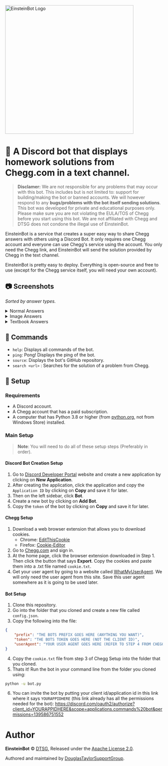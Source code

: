<img src="https://github.com/DouglasTaylorSupportGroup/EinsteinBot/blob/master/banner.png" alt="EinsteinBot Logo" width="410" />

# 🤖 A Discord bot that displays homework solutions from Chegg.com in a text channel.

> **Disclamer:**  We are not responsible for any problems that may occur with this bot. This includes but is not limited to: support for building/making the bot or banned accounts. We will however respond to any **bugs/problems with the bot itself sending solutions**. This bot was developed for private and educational purposes only. Please make sure you are not violating the EULA/TOS of Chegg before you start using this bot. We are not affiliated with Chegg and DTSG does not condone the illegal use of EinsteinBot.

EinsteinBot is a service that creates a super easy way to share Chegg answers with others using a Discord Bot. It only requires one Chegg account and everyone can use Chegg's service using the account. You only need the Chegg link, and EinsteinBot will send the solution provided by Chegg in the text channel.

EinsteinBot is pretty easy to deploy. Everything is open-source and free to use (except for the Chegg service itself, you will need your own account).

## 📷 Screenshots

*Sorted by answer types.*

<details>
    <summary>Normal Answers</summary>
    <ul>
        <li><b>Discord shows:</b></li>
        <img src="https://cdn.hayasaka.moe/r7w3se5dfby3.jpg" />
        <li><b>Chegg Website shows:</b></li>
        <img src="https://cdn.hayasaka.moe/myg98bxpoj2f.jpg" />
    </ul>
</details>
<details>
    <summary>Image Answers</summary>
    <ul>
        <li><b>Discord shows:</b></li>
        <img src="https://cdn.hayasaka.moe/itvggxqrvsec.jpg" />
        <li><b>Chegg Website shows:</b></li>
        <img src="https://cdn.hayasaka.moe/wm04ov6siys8.jpg" />
    </ul>
</details>
<details>
    <summary>Textbook Answers</summary>
    <ul>
        <li><b>Discord shows:</b></li>
        <img src="https://cdn.hayasaka.moe/oi1yfwiyj1ys.jpg" />
        <li><b>Chegg Website shows:</b></li>
        <img src="https://cdn.hayasaka.moe/n68m1x2lqioc.jpg" />
    </ul>
</details>

## 📝 Commands

- `help`: Displays all commands of the bot.
- `ping`: Pong! Displays the ping of the bot.
- `source`: Displays the bot's GitHub repository.
- `search <url>` : Searches for the solution of a problem from Chegg.

## 🔨 Setup

### Requirements

- A Discord account.
- A Chegg account that has a paid subscription.
- A computer that has Python 3.8 or higher (from [python.org](https://www.python.org/), not from Windows Store) installed.

### Main Setup

> **Note**: You will need to do all of these setup steps (Preferably in order).

#### Discord Bot Creation Setup

1. Go to [Discord Developer Portal](https://discord.com/developers/applications/) website and create a new application by clicking on **New Application**.
2. After creating the application, click the application and copy the `Application ID` by clicking on **Copy** and save it for later.
2. Then on the left sidebar, click **Bot**.
3. Create a new bot by clicking on **Add Bot**.
4. Copy the `token` of the bot by clicking on **Copy** and save it for later.

#### Chegg Setup

1. Download a web browser extension that allows you to download cookies.
    - Chrome: [EditThisCookie](https://chrome.google.com/webstore/detail/editthiscookie/fngmhnnpilhplaeedifhccceomclgfbg)
    - Firefox: [Cookie-Editor](https://addons.mozilla.org/en-US/firefox/addon/cookie-editor/)
2. Go to [Chegg.com](https://www.chegg.com/) and sign in.
3. At the home page, click the browser extension downloaded in Step 1. Then click the button that says **Export**. Copy the cookies and paste them into a .txt file named `cookie.txt`. 
4. Get your user agent by going to a website called [WhatMyUserAgent](https://whatmyuseragent.com/). We will only need the user agent from this site. Save this user agent somewhere as it is going to be used later.

#### Bot Setup

1. Clone this repository.
2. Go into the folder that you cloned and create a new file called `config.json`.
3. Copy the following into the file:
```json
{
    "prefix": "THE BOTS PREFIX GOES HERE (ANYTHING YOU WANT)",
    "token": "THE BOTS TOKEN GOES HERE (NOT THE CLIENT ID)",
    "userAgent": "YOUR USER AGENT GOES HERE (REFER TO STEP 4 FROM CHEGG SETUP)"
}
```
4. Copy the `cookie.txt` file from step 3 of Chegg Setup into the folder that you cloned.
5. Thats it! Run the bot in your command line from the folder you cloned using:
```bash
python -u bot.py
```
6. You can invite the bot by putting your client id/application id in this link where it says `YOURAPPIDHERE` (this link already has all the permissions needed for the bot): https://discord.com/oauth2/authorize?client_id=YOURAPPIDHERE&scope=applications.commands%20bot&permissions=139586751552

# Author

**EinsteinBot** © [DTSG](https://github.com/DouglasTaylorSupportGroup), Released under the [Apache License 2.0](https://github.com/DouglasTaylorSupportGroup/EinsteinBot/blob/main/LICENSE).

Authored and maintained by [DouglasTaylorSupportGroup](https://github.com/DouglasTaylorSupportGroup).